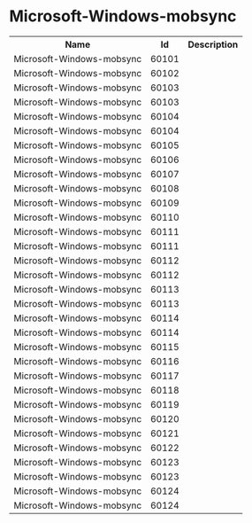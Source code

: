 # Microsoft-Windows-mobsync

<table>
<colgroup><col/><col/><col/></colgroup>
<tr><th>Name</th><th>Id</th><th>Description</th></tr>
<tr><td>Microsoft-Windows-mobsync</td><td>60101</td><td></td></tr>
<tr><td>Microsoft-Windows-mobsync</td><td>60102</td><td></td></tr>
<tr><td>Microsoft-Windows-mobsync</td><td>60103</td><td></td></tr>
<tr><td>Microsoft-Windows-mobsync</td><td>60103</td><td></td></tr>
<tr><td>Microsoft-Windows-mobsync</td><td>60104</td><td></td></tr>
<tr><td>Microsoft-Windows-mobsync</td><td>60104</td><td></td></tr>
<tr><td>Microsoft-Windows-mobsync</td><td>60105</td><td></td></tr>
<tr><td>Microsoft-Windows-mobsync</td><td>60106</td><td></td></tr>
<tr><td>Microsoft-Windows-mobsync</td><td>60107</td><td></td></tr>
<tr><td>Microsoft-Windows-mobsync</td><td>60108</td><td></td></tr>
<tr><td>Microsoft-Windows-mobsync</td><td>60109</td><td></td></tr>
<tr><td>Microsoft-Windows-mobsync</td><td>60110</td><td></td></tr>
<tr><td>Microsoft-Windows-mobsync</td><td>60111</td><td></td></tr>
<tr><td>Microsoft-Windows-mobsync</td><td>60111</td><td></td></tr>
<tr><td>Microsoft-Windows-mobsync</td><td>60112</td><td></td></tr>
<tr><td>Microsoft-Windows-mobsync</td><td>60112</td><td></td></tr>
<tr><td>Microsoft-Windows-mobsync</td><td>60113</td><td></td></tr>
<tr><td>Microsoft-Windows-mobsync</td><td>60113</td><td></td></tr>
<tr><td>Microsoft-Windows-mobsync</td><td>60114</td><td></td></tr>
<tr><td>Microsoft-Windows-mobsync</td><td>60114</td><td></td></tr>
<tr><td>Microsoft-Windows-mobsync</td><td>60115</td><td></td></tr>
<tr><td>Microsoft-Windows-mobsync</td><td>60116</td><td></td></tr>
<tr><td>Microsoft-Windows-mobsync</td><td>60117</td><td></td></tr>
<tr><td>Microsoft-Windows-mobsync</td><td>60118</td><td></td></tr>
<tr><td>Microsoft-Windows-mobsync</td><td>60119</td><td></td></tr>
<tr><td>Microsoft-Windows-mobsync</td><td>60120</td><td></td></tr>
<tr><td>Microsoft-Windows-mobsync</td><td>60121</td><td></td></tr>
<tr><td>Microsoft-Windows-mobsync</td><td>60122</td><td></td></tr>
<tr><td>Microsoft-Windows-mobsync</td><td>60123</td><td></td></tr>
<tr><td>Microsoft-Windows-mobsync</td><td>60123</td><td></td></tr>
<tr><td>Microsoft-Windows-mobsync</td><td>60124</td><td></td></tr>
<tr><td>Microsoft-Windows-mobsync</td><td>60124</td><td></td></tr>
</table>
